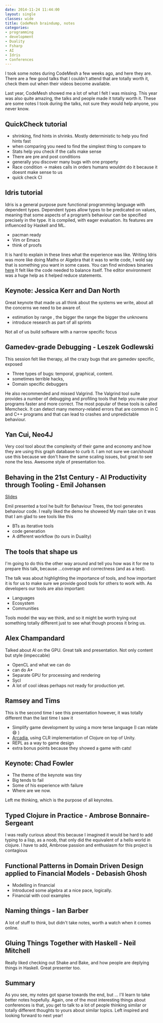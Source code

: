 ```yaml
---
date: 2014-11-24 11:44:00
layout: single
classes: wide
title: CodeMesh braindump, notes
categories:
- programming 
- development
- Duality
- Fsharp
- AI
- Idris
- Conferences
---
```


I took some notes during CodeMesh a few weeks ago, and here they are. There are a few good talks that I couldn't attend that are totally worth it, check them out when their videos become available.

Last year, CodeMesh showed me a lot of what I felt I was missing. This year was also quite amazing, the talks and people made it totally worth it. These are some notes I took during the talks, not sure they would help anyone, you never know.


## QuickCheck tutorial

* shrinking, find hints in shrinks. Mostly deterministic to help you find  hints fast
* when comparing you need to find the simplest thing to compare to
* Stats help you check if the calls make sense
* There are pre and post conditions 
* generally you discover many bugs with one property
* Race condition -> makes calls in orders humans wouldnt do it because it doesnt make sense to us
* quick check CI

## Idris tutorial

Idris is a general purpose pure functional programming language with dependent types. Dependent types allow types to be predicated on values, meaning that some aspects of a program’s behaviour can be specified precisely in the type. It is compiled, with eager evaluation. Its features are influenced by Haskell and ML.

* pacman ready
* Vim or Emacs
* think of proofs

It is hard to explain in these lines what the experience was like. Writing Idris was more like doing Maths or Algebra that it was to write code, I wold say that is something you want in some cases.
You can find windows binaries [here]()
It felt like the code needed to balance itself. The editor environment was a huge help as it helped reduce statements.

## Keynote: Jessica Kerr and Dan North

Great keynote that made us all think about the systems we write, about all the concerns we need to be aware of.

* estimation by range , the bigger the range the bigger the unknowns
* introduce research as part of all sprints


Not all of us build software with a narrow specific focus

## Gamedev-grade Debugging - Leszek Godlewski

This session felt like therapy, all the crazy bugs that are gamedev specific, exposed

* Three types of bugs: temporal, graphical, content.
* sometimes terrible hacks,
* Domain specific debuggers


He also recommended and missed Valgrind. The Valgrind tool suite provides a number of debugging and profiling tools that help you make your programs faster and more correct. The most popular of these tools is called Memcheck. It can detect many memory-related errors that are common in C and C++ programs and that can lead to crashes and unpredictable behaviour.

## Yan Cui, Neo4J

Very cool tool about the complexity of their game and economy and how they are using this graph database to curb it.
I am not sure we can/should use this because we don't have the same scaling issues, but great to see none the less.
Awesome style of presentation too. 


## Behaving in the 21st Century - AI Productivity through Tooling - Emil Johansen

[Slides](http://www.codemesh.io/static/upload/media/1415724623396237behavinginthe21stcentury.pdf)

Emil presented a tool he built for Behaviour Trees, the tool generates behaviour code. I really liked the demo he showeed
My main take on it was that I am glad to see tools like this 

 * BTs as iterative tools
 * code generation
 * A different workflow (to ours in Duality)


## The tools that shape us

I'm going to do this the other way around and tell you how was it for me to prepare this talk, because ...coverage and correctness (and as a test).

The talk was about highlighting the importance of tools, and how important it is for us to make sure we provide good tools for others to work with. 
As developers our tools are also important:

 * Languages
 * Ecosystem
 * Communities
 
Tools model the way we think, and so it might be worth trying out something totally different just to see what though process it bring us.

## Alex Champandard

Talked about AI on the GPU. Great talk and presentation. Not only content but style (impeccable)

* OpenCL and what we can do
* can do A*
* Separate GPU for processing and rendering
* Sycl 
* A lot of cool ideas perhaps not ready for production yet.


## Ramsey and Tims

This is the second time I see this presentation however, it was totally different than the last time I saw it

* Simplify game development by using a more terse language (I can relate 😄 )
* [Arcadia](https://github.com/arcadia-unity/Arcadia), using CLR implementation of Clojure on top of Unity.
* REPL as a way to game design
* extra bonus points because they showed a game with cats!


## Keynote: Chad Fowler

* The theme of the keynote was tiny
* Big tends to fail
* Some of his experience with failure
* Where are we now.

Left me thinking, which is the purpose of all keynotes. 

## Typed Clojure in Practice - Ambrose Bonnaire-Sergeant

I was really curious about this because I imagined it would be hard to add typing to a lisp, as a noob, that only did the equivalent of a hello world in clojure.
I have to add, Ambrose passion and enthusiasm for this project is contagious 

## Functional Patterns in Domain Driven Design applied to Financial Models - Debasish Ghosh
 
* Modelling in financial
* Introduced some algebra at a nice pace, logically.
* Financial with cool examples

## Naming things - Ian Barber

A lot of stuff to think, but didn't take notes, worth a watch when it comes online.

## Gluing Things Together with Haskell - Neil Mitchell

Really liked checking out Shake and Bake, and how people are deplying things in Haskell. Great presenter too.

## Summary

As you see, my notes got sparse towards the end, but ... I'll learn to take better notes hopefully. Again, one of the most interesting things about conferences is that, you get to talk to a lot of people thinking similar or totally different thoughts to yours about similar topics. Left inspired and looking forward to next year!
